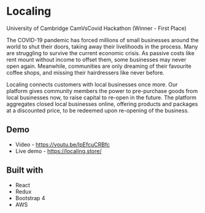 # Localing

University of Cambridge CamVsCovid Hackathon (Winner - First Place)

The COVID-19 pandemic has forced millions of small businesses around the world to shut their doors, taking away their livelihoods in the process. Many are struggling to survive the current economic crisis. As passive costs like rent mount without income to offset them, some businesses may never open again. 
Meanwhile, communities are only dreaming of their favourite coffee shops, and missing their hairdressers like never before. 

Localing connects customers with local businesses once more. Our platform gives community members the power to pre-purchase goods from local businesses now, to raise capital to re-open in the future. The platform aggregates closed local businesses online, offering products and packages at a discounted price, to be redeemed upon re-opening of the business. 

## Demo
- Video - https://youtu.be/lpEfcuCRBfc
- Live demo - https://localing.store/

## Built with
- React
- Redux
- Bootstrap 4
- AWS

